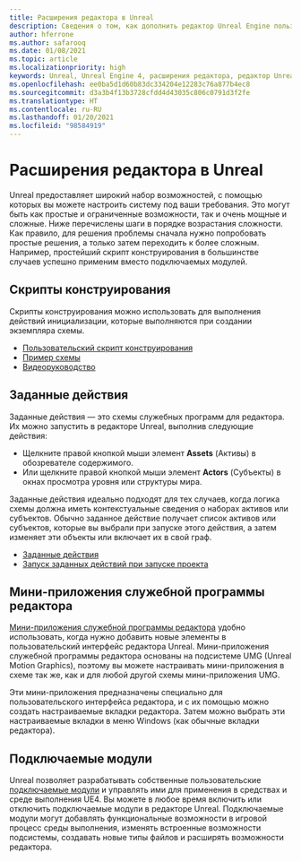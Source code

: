 ```yaml
---
title: Расширения редактора в Unreal
description: Сведения о том, как дополнить редактор Unreal Engine пользовательскими скриптами, заданными действиями и мини-приложениями служебных программ.
author: hferrone
ms.author: safarooq
ms.date: 01/08/2021
ms.topic: article
ms.localizationpriority: high
keywords: Unreal, Unreal Engine 4, расширения редактора, редактор Unreal, UE4, HoloLens, HoloLens 2, смешанная реальность, разработка, документация, руководства, функции, гарнитура смешанной реальности, гарнитура Windows Mixed Reality, гарнитура виртуальной реальности, перенос, обновление
ms.openlocfilehash: ee0ba5d1d60b83dc334204e12283c76a877b4ec8
ms.sourcegitcommit: d3a3b4f13b3728cfdd4d43035c806c0791d3f2fe
ms.translationtype: HT
ms.contentlocale: ru-RU
ms.lasthandoff: 01/20/2021
ms.locfileid: "98584919"
---
```

# <a name="editor-extensions-in-unreal"></a>Расширения редактора в Unreal

Unreal предоставляет широкий набор возможностей, с помощью которых вы можете настроить систему под ваши требования. Это могут быть как простые и ограниченные возможности, так и очень мощные и сложные. Ниже перечислены шаги в порядке возрастания сложности. Как правило, для решения проблемы сначала нужно попробовать простые решения, а только затем переходить к более сложным. Например, простейший скрипт конструирования в большинстве случаев успешно применим вместо подключаемых модулей. 

<!-- Also, engine modification should be a last resort, as it is not only complex, but integrating changes back into the engine for simple work-around can take a disproportionately long time. -->

## <a name="construction-scripts"></a>Скрипты конструирования

Скрипты конструирования можно использовать для выполнения действий инициализации, которые выполняются при создании экземпляра схемы.

* [Пользовательский скрипт конструирования](https://docs.unrealengine.com/ProgrammingAndScripting/Blueprints/UserGuide/UserConstructionScript/index.html)
* [Пример схемы](https://docs.unrealengine.com/Resources/ContentExamples/Blueprints/1_4/index.html)
* [Видеоруководство](https://www.youtube.com/watch?v=z1SD-d9yJmQ&ab_channel=UnrealEngine)

## <a name="scripted-actions"></a>Заданные действия

Заданные действия — это схемы служебных программ для редактора. Их можно запустить в редакторе Unreal, выполнив следующие действия:
* Щелкните правой кнопкой мыши элемент **Assets** (Активы) в обозревателе содержимого.
* Или щелкните правой кнопкой мыши элемент **Actors** (Субъекты) в окнах просмотра уровня или структуры мира.

Заданные действия идеально подходят для тех случаев, когда логика схемы должна иметь контекстуальные сведения о наборах активов или субъектов. Обычно заданное действие получает список активов или субъектов, которые вы выбрали при запуске этого действия, а затем изменяет эти объекты или включает их в свой граф.

* [Заданные действия](https://docs.unrealengine.com/ProductionPipelines/ScriptingAndAutomation/Blueprints/ScriptedActions/index.html)
* [Запуск заданных действий при запуске проекта](https://docs.unrealengine.com/ProductionPipelines/ScriptingAndAutomation/Blueprints/StartupObjects/index.html)

## <a name="editor-utility-widgets"></a>Мини-приложения служебной программы редактора

[Мини-приложения служебной программы редактора](https://docs.unrealengine.com/InteractiveExperiences/UMG/UserGuide/EditorUtilityWidgets/index.html) удобно использовать, когда нужно добавить новые элементы в пользовательский интерфейс редактора Unreal. Мини-приложения служебной программы редактора основаны на подсистеме UMG (Unreal Motion Graphics), поэтому вы можете настраивать мини-приложения в схеме так же, как и для любой другой схемы мини-приложения UMG.

Эти мини-приложения предназначены специально для пользовательского интерфейса редактора, и с их помощью можно создать настраиваемые вкладки редактора. Затем можно выбрать эти настраиваемые вкладки в меню Windows (как обычные вкладки редактора).

## <a name="plugins"></a>Подключаемые модули

Unreal позволяет разрабатывать собственные пользовательские [подключаемые модули](https://docs.unrealengine.com/ProductionPipelines/Plugins/index.html) и управлять ими для применения в средствах и среде выполнения UE4. Вы можете в любое время включить или отключить подключаемые модули в редакторе Unreal. Подключаемые модули могут добавлять функциональные возможности в игровой процесс среды выполнения, изменять встроенные возможности подсистемы, создавать новые типы файлов и расширять возможности редактора.

<!-- ## Engine modifications -->

